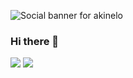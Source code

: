 ![Social banner for akinelo](https://raw.githubusercontent.com/akinelo/Akinelo/e23a2511b4d17ad415c511a4b8a4b2cfb0df6b9c/assets/Aki.svg)


### Hi there 👋
![](https://img.shields.io/badge/OS-Windows-informational?style=flat&logo=#0078D6&logoColor=white&color=2bbc8a)
![](https://img.shields.io/badge/OS-Linux-informational?style=flat&logo=<#0078D6>&logoColor=white&color=2bbc8a)
